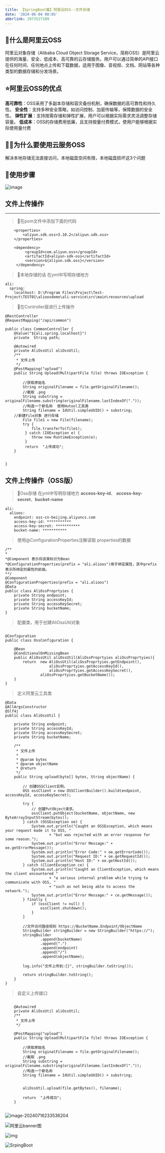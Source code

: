 ```yaml
---
title: 【SpringBoot篇】阿里云OSS--文件存储
date: '2024-06-04 08:05'
abbrlink: 2973527109
---
```



##  🌹什么是阿里云OSS

阿里云对象存储（Alibaba Cloud Object Storage Service，简称OSS）是阿里云提供的海量、安全、低成本、高可靠的云存储服务。用户可以通过简单的API接口在任何时间、任何地点上传和下载数据，适用于图像、音视频、文档、网站等各种类型的数据存储和分发场景。

## ⭐阿里云OSS的优点
**高可靠性**：OSS采用了多副本存储和容灾备份机制，确保数据的高可靠性和持久性。
**安全性**：支持多种安全策略，如访问控制、加密传输等，保障数据的安全性。
**弹性扩展**：支持按需存储和弹性扩展，用户可以根据实际需求灵活调整存储容量。
**低成本**：OSS的存储费用低廉，且支持按量付费模式，使用户能够根据实际使用量付费
## 🏳️‍🌈为什么要使用云服务OSS
解决本地存储无法直接访问，本地磁盘空间有限，本地磁盘损坏这3个问题
## 🎄使用步骤
![image](https://img2024.cnblogs.com/blog/1931734/202406/1931734-20240604073206273-1833203380.png)


## 文件上传操作

------------

> 🎈在pom文件中添加下面的代码

```
    <properties>
        <aliyun.sdk.oss>3.10.2</aliyun.sdk.oss>
    </properties>
	
    <dependency>
         <groupId>com.aliyun.oss</groupId>
         <artifactId>aliyun-sdk-oss</artifactId>
         <version>${aliyun.sdk.oss}</version>
     </dependency>

```
> 🎈本地存储的话 在yml中写明存储地方
```
ali:
  spring:
    localhost: D:\Program Files\Project\Test-Project\TEST01\alioosdemo\ali-service\src\main\resources\upload
```

> 🎈在Controller层进行上传操作
```
@RestController
@RequestMapping("/api/common")

public class CommonController {
    @Value("${ali.spring.localhost}")
    private  String path;

    @Autowired
    private AliOssUtil aliOssUtil;
    /**
     * 文件上传
     */
    @PostMapping("upload")
    public String Upload(MultipartFile file) throws IOException {

        //获取原始名
        String originalFilename = file.getOriginalFilename();
        //截取 .png
        String substring = originalFilename.substring(originalFilename.lastIndexOf("."));
        //构造一个新名称  使用Hutool工具类
        String filename = IdUtil.simpleUUID() + substring;
	//新建File对象 进行存储
        File file1 = new File(filename);
     	try {
            file.transferTo(file1);
         } catch (IOException e) {
            throw new RuntimeException(e);
         }
         return  "上传成功";
    }


}
```
## 文件上传操作（OSS版）
> 🎈Oss存储 在yml中写明存储地方 **access-key-id**、 **access-key-secret**、**bucket-name**
```
ali:
  alioos:
    endpoint: oss-cn-beijing.aliyuncs.com
    access-key-id: ***********
    access-key-secret: ***********
    bucket-name: ***********

```

> 使用@ConfigurationProperties注解读取 properties的数据
```
/**
*
*@Component 表示将该类标识为Bean
*@ConfigurationProperties(prefix = "ali.alioos")用于绑定属性，其中prefix表示所绑定的属性的前缀。
**/
@Component
@ConfigurationProperties(prefix = "ali.alioos")
@Data
public class AliOssProprtyies {
    private String endpoint;
    private String accessKeyId;
    private String accessKeySecret;
    private String bucketName;
}
```
> 配置类，用于创建AliOssUtil对象
```

@Configuration
public class OssConfiguration {

    @Bean
    @ConditionalOnMissingBean
    public AliOssUtil aliOssUtil(AliOssProprtyies aliOssProprtyies){
        return  new AliOssUtil(aliOssProprtyies.getEndpoint(),
                    aliOssProprtyies.getAccessKeyId(),
                    aliOssProprtyies.getAccessKeySecret(),
                aliOssProprtyies.getBucketName());
    }
}

```
> 定义阿里云工具类
```
@Data
@AllArgsConstructor
@Slf4j
public class AliOssUtil {

    private String endpoint;
    private String accessKeyId;
    private String accessKeySecret;
    private String bucketName;

    /**
     * 文件上传
     *
     * @param bytes
     * @param objectName
     * @return
     */
    public String upload(byte[] bytes, String objectName) {

        // 创建OSSClient实例。
        OSS ossClient = new OSSClientBuilder().build(endpoint, accessKeyId, accessKeySecret);

        try {
            // 创建PutObject请求。
            ossClient.putObject(bucketName, objectName, new ByteArrayInputStream(bytes));
        } catch (OSSException oe) {
            System.out.println("Caught an OSSException, which means your request made it to OSS, "
                    + "but was rejected with an error response for some reason.");
            System.out.println("Error Message:" + oe.getErrorMessage());
            System.out.println("Error Code:" + oe.getErrorCode());
            System.out.println("Request ID:" + oe.getRequestId());
            System.out.println("Host ID:" + oe.getHostId());
        } catch (ClientException ce) {
            System.out.println("Caught an ClientException, which means the client encountered "
                    + "a serious internal problem while trying to communicate with OSS, "
                    + "such as not being able to access the network.");
            System.out.println("Error Message:" + ce.getMessage());
        } finally {
            if (ossClient != null) {
                ossClient.shutdown();
            }
        }

        //文件访问路径规则 https://BucketName.Endpoint/ObjectName
        StringBuilder stringBuilder = new StringBuilder("https://");
        stringBuilder
                .append(bucketName)
                .append(".")
                .append(endpoint)
                .append("/")
                .append(objectName);

        log.info("文件上传到:{}", stringBuilder.toString());

        return stringBuilder.toString();
    }
}
```
> 自定义上传接口


```

    @Autowired
    private AliOssUtil aliOssUtil;
    /**
     * 文件上传
     */

    @PostMapping("upload")
    public String Upload(MultipartFile file) throws IOException {

        //获取原始名
        String originalFilename = file.getOriginalFilename();
        //截取 .png
        String substring = originalFilename.substring(originalFilename.lastIndexOf("."));
        //构造一个新名称
        String filename = IdUtil.simpleUUID() + substring;


        aliOssUtil.upload(file.getBytes(), filename);

        return  "上传成功";
    }


```

![image-20240716233536204](https://s21.ax1x.com/2024/07/16/pkIhzlR.png)

![阿里云banner图](https://s21.ax1x.com/2024/07/16/pkI4pOx.png)

![img](https://s21.ax1x.com/2024/07/17/pkI4XHf.png)

![SrpingBoot](https://s21.ax1x.com/2024/07/17/pkI5pCQ.png)

